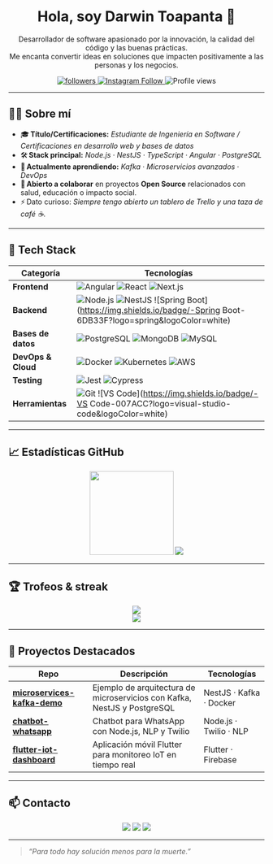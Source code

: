 <!-- 👋 Intro rápida -->
<h1 align="center">Hola, soy Darwin Toapanta 👋</h1>

<!-- Descripción corta -->
<p align="center">
  Desarrollador de software apasionado por la innovación, la calidad del código y las buenas prácticas.
  <br/>
  Me encanta convertir ideas en soluciones que impacten positivamente a las personas y los negocios.
</p>

<p align="center">
  <a href="https://github.com/darwin-code">
    <img src="https://img.shields.io/github/followers/darwin-code?label=Seguidores&style=social" alt="followers"/>
  </a>
  <a href="https://www.instagram.com/andres._.t/">
    <img src="https://img.shields.io/badge/-Instagram-E4405F?logo=instagram&logoColor=white" alt="Instagram Follow"/>
  </a>
  <img src="https://komarev.com/ghpvc/?username=darwin-code&style=flat&color=blue" alt="Profile views"/>
</p>

---

## 🧑‍💻 Sobre mí
- 🎓 **Título/Certificaciones:** _Estudiante de Ingeniería en Software / Certificaciones en desarrollo web y bases de datos_  
- 🛠️ **Stack principal:** _Node.js · NestJS · TypeScript · Angular · PostgreSQL_  
- 🌱 **Actualmente aprendiendo:** _Kafka · Microservicios avanzados · DevOps_  
- 🤝 **Abierto a colaborar** en proyectos **Open Source** relacionados con salud, educación o impacto social.  
- ⚡ Dato curioso: _Siempre tengo abierto un tablero de Trello y una taza de café ☕._  

---

## 🚀 Tech Stack

| Categoría | Tecnologías |
|-----------|-------------|
| **Frontend** | ![Angular](https://img.shields.io/badge/-Angular-DD0031?logo=angular&logoColor=white) ![React](https://img.shields.io/badge/-React-61DAFB?logo=react&logoColor=black) ![Next.js](https://img.shields.io/badge/-Next.js-000000?logo=next.js) |
| **Backend** | ![Node.js](https://img.shields.io/badge/-Node.js-339933?logo=node.js&logoColor=white) ![NestJS](https://img.shields.io/badge/-NestJS-E0234E?logo=nestjs&logoColor=white) ![Spring Boot](https://img.shields.io/badge/-Spring Boot-6DB33F?logo=spring&logoColor=white) |
| **Bases de datos** | ![PostgreSQL](https://img.shields.io/badge/-PostgreSQL-4169E1?logo=postgresql&logoColor=white) ![MongoDB](https://img.shields.io/badge/-MongoDB-47A248?logo=mongodb&logoColor=white) ![MySQL](https://img.shields.io/badge/-MySQL-4479A1?logo=mysql&logoColor=white) |
| **DevOps & Cloud** | ![Docker](https://img.shields.io/badge/-Docker-2496ED?logo=docker&logoColor=white) ![Kubernetes](https://img.shields.io/badge/-Kubernetes-326CE5?logo=kubernetes&logoColor=white) ![AWS](https://img.shields.io/badge/-AWS-FF9900?logo=amazon-aws&logoColor=white) |
| **Testing** | ![Jest](https://img.shields.io/badge/-Jest-C21325?logo=jest&logoColor=white) ![Cypress](https://img.shields.io/badge/-Cypress-17202C?logo=cypress) |
| **Herramientas** | ![Git](https://img.shields.io/badge/-Git-F05032?logo=git&logoColor=white) ![VS Code](https://img.shields.io/badge/-VS Code-007ACC?logo=visual-studio-code&logoColor=white) |

---

## 📈 Estadísticas GitHub
<p align="center">
  <img src="https://github-readme-stats.vercel.app/api?username=darwin-code&show_icons=true&theme=github_dark&hide_border=true"  height="165">
  <img src="https://github-readme-stats.vercel.app/api/top-langs/?username=darwin-code&layout=compact&theme=github_dark&hide_border=true&langs_count=6">
</p>

---

## 🏆 Trofeos & streak
<p align="center">
  <img src="https://github-profile-trophy.vercel.app/?username=darwin-code&theme=onedark&no-frame=true&row=1&column=7"/>
  <br/>
  <img src="https://streak-stats.demolab.com?user=darwin-code&theme=github-dark-blue&hide_border=true"/>
</p>

---

## 📂 Proyectos Destacados

| Repo | Descripción | Tecnologías |
|------|-------------|-------------|
| [**microservices-kafka-demo**](https://github.com/darwin-code/microservices-kafka-demo) | Ejemplo de arquitectura de microservicios con Kafka, NestJS y PostgreSQL | NestJS · Kafka · Docker |
| [**chatbot-whatsapp**](https://github.com/darwin-code/chatbot-whatsapp) | Chatbot para WhatsApp con Node.js, NLP y Twilio | Node.js · Twilio · NLP |
| [**flutter-iot-dashboard**](https://github.com/darwin-code/flutter-iot-dashboard) | Aplicación móvil Flutter para monitoreo IoT en tiempo real | Flutter · Firebase |

---

## 📫 Contacto
<p align="center">
  <a href="mailto:andrestpaez15@gmail.com"><img src="https://img.shields.io/badge/-Email-D14836?logo=gmail&logoColor=white"></a>
  <a href="https://www.linkedin.com/in/darwin-toapanta-19024b303/"><img src="https://img.shields.io/badge/-LinkedIn-0A66C2?logo=linkedin&logoColor=white"></a>
  <a href="https://www.instagram.com/andres._.t/"><img src="https://img.shields.io/badge/-Instagram-E4405F?logo=instagram&logoColor=white"></a>
</p>


---

> _“Para todo hay solución menos para la muerte.”_
